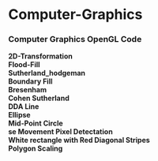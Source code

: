 # Computer-Graphics

### Computer Graphics OpenGL Code <br/>
**2D-Transformation** <br/>
**Flood-Fill**<br/>
**Sutherland_hodgeman**<br/>
**Boundary Fill**<br/>
**Bresenham**<br/>
**Cohen Sutherland**<br/>
**DDA Line**<br/>
**Ellipse**<br/>
**Mid-Point Circle**<br/>
**se Movement Pixel Detectation**<br/>
**White rectangle with Red Diagonal Stripes**<br/>
**Polygon Scaling**<br/>
